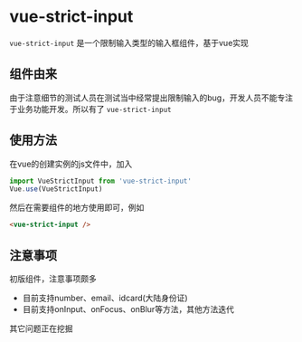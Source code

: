 # vue-strict-input
`vue-strict-input` 是一个限制输入类型的输入框组件，基于vue实现

## 组件由来

由于注意细节的测试人员在测试当中经常提出限制输入的bug，开发人员不能专注于业务功能开发。所以有了 `vue-strict-input` 

## 使用方法

在vue的创建实例的js文件中，加入
```js
import VueStrictInput from 'vue-strict-input'
Vue.use(VueStrictInput)
```

然后在需要组件的地方使用即可，例如
```html
<vue-strict-input />
```

## 注意事项
初版组件，注意事项颇多
- 目前支持number、email、idcard(大陆身份证)
- 目前支持onInput、onFocus、onBlur等方法，其他方法迭代

其它问题正在挖掘



